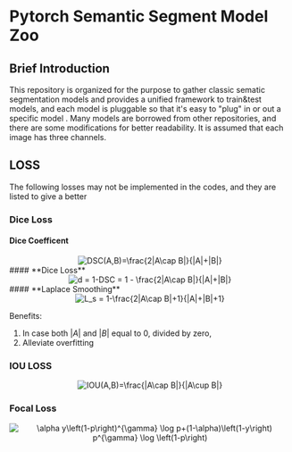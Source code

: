 # Pytorch Semantic Segment Model Zoo

## Brief Introduction
This repository is organized for the purpose to gather classic  sematic segmentation models and provides a unified framework to train&test models, and each model is pluggable so that it's easy to "plug" in or out a specific model .  Many models are borrowed from other repositories, and there are some modifications for better readability. It is assumed that each image has three channels.


## LOSS
The following losses may not be implemented in the codes, and they are listed to give a better 

### Dice Loss
#### **Dice Coefficent**

<div align=center>
<img src="https://latex.codecogs.com/gif.latex?DSC(A,B)=\frac{2|A\cap&space;B|}{|A|&plus;|B|}" 
title="DSC(A,B)=\frac{2|A\cap B|}{|A|+|B|}" /> 
</div>
#### **Dice Loss**

<div align=center>
<img src="https://latex.codecogs.com/gif.latex?d&space;=&space;1-DSC&space;=&space;1&space;-&space;\frac{2|A\cap&space;B|}{|A|&plus;|B|}" title="d = 1-DSC = 1 - \frac{2|A\cap B|}{|A|+|B|}" />
</div>
#### **Laplace Smoothing**

<div align=center>
<img src="https://latex.codecogs.com/gif.latex?L_s&space;=&space;1-\frac{2|A\cap&space;B|&plus;1}{|A|&plus;|B|&plus;1}" title="L_s = 1-\frac{2|A\cap B|+1}{|A|+|B|+1}" />
</div>


Benefits:
1. In case both $|A|$ and $|B|$ equal to 0, divided by zero,
2. Alleviate overfitting


### IOU LOSS
<div align=center>
<img src="https://latex.codecogs.com/gif.latex?IOU(A,B)=\frac{|A\cap&space;B|}{|A\cup&space;B|}" title="IOU(A,B)=\frac{|A\cap B|}{|A\cup B|}" />
</div>

### Focal Loss
<div align=center>
<img src="https://latex.codecogs.com/gif.latex?\alpha&space;y\left(1-p\right)^{\gamma}&space;\log&space;p&plus;(1-\alpha)\left(1-y\right)&space;p^{\gamma}&space;\log&space;\left(1-p\right)" title="\alpha y\left(1-p\right)^{\gamma} \log p+(1-\alpha)\left(1-y\right) p^{\gamma} \log \left(1-p\right)" />
</div>

